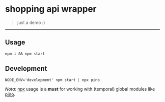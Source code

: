 # shopping api wrapper
> just a demo :)

___

## Usage 

`npm i && npm start`

## Development 

`NODE_ENV='development' npm start | npx pino`

_Nota_: [npx](https://www.npmjs.com/package/npx) usage is a __must__ for working with (temporal) global modules like [pino](https://www.npmjs.com/package/pino).

